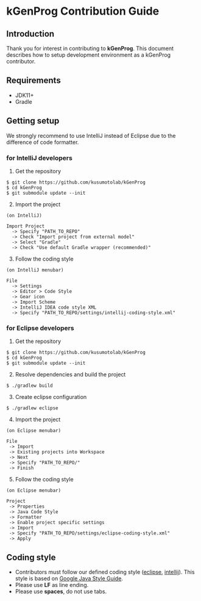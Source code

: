 # kGenProg Contribution Guide
## Introduction
Thank you for interest in contributing to **kGenProg**.
This document describes how to setup development environment as a kGenProg contributor.

## Requirements
- JDK11+
- Gradle

## Getting setup
We strongly recommend to use IntelliJ instead of Eclipse due to the difference of code formatter.

### for IntelliJ developers

1. Get the repository
```shell
$ git clone https://github.com/kusumotolab/kGenProg
$ cd kGenProg
$ git submodule update --init
```

2. Import the project
```
(on IntelliJ)

Import Project
  -> Specify "PATH_TO_REPO"
  -> Check "Import project from external model"
  -> Select "Gradle"
  -> Check "Use default Gradle wrapper (recommended)"
```

3. Follow the coding style
```
(on IntelliJ menubar)

File
  -> Settings
  -> Editor > Code Style
  -> Gear icon
  -> Import Scheme
  -> IntelliJ IDEA code style XML
  -> Specify "PATH_TO_REPO/settings/intellij-coding-style.xml"

```


### for Eclipse developers

1. Get the repository
```shell
$ git clone https://github.com/kusumotolab/kGenProg
$ cd kGenProg
$ git submodule update --init
```

2. Resolve dependencies and build the project
```shell
$ ./gradlew build
```

3. Create eclipse configuration
```shell
$ ./gradlew eclipse
```

4. Import the project
```
(on Eclipse menubar)

File
 -> Import
 -> Existing projects into Workspace
 -> Next
 -> Specify "PATH_TO_REPO/"
 -> Finish
```

5. Follow the coding style
```
(on Eclipse menubar)

Project
 -> Properties
 -> Java Code Style
 -> Formatter
 -> Enable project specific settings
 -> Import
 -> Specify "PATH_TO_REPO/settings/eclipse-coding-style.xml"
 -> Apply
```

## Coding style
- Contributors must follow our defined coding style ([eclipse](../blob/master/settings/eclipse-coding-style.xml), [intellij](../blob/master/settings/intellij-coding-style.xml)).
This style is based on [Google Java Style Guide](https://google.github.io/styleguide/javaguide.html).
- Please use **LF** as line ending.
- Please use **spaces**, do not use tabs.
